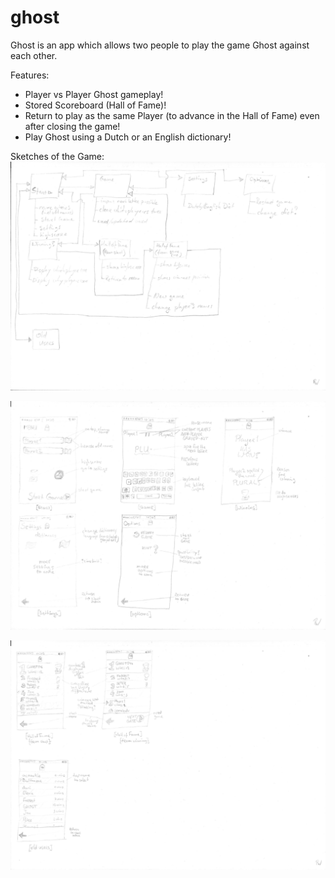 # ghost

Ghost is an app which allows two people to play the game Ghost against each other. 

Features:
- Player vs Player Ghost gameplay!
- Stored Scoreboard (Hall of Fame)!
- Return to play as the same Player (to advance in the Hall of Fame) even after closing the game!
- Play Ghost using a Dutch or an English dictionary!

Sketches of the Game:
![Connections between Views](connections_between_views.png "Connections between Views")

![Views part 1](views1.png "Views 1 out of 2")

![Views part 2](views2.png "Views 2 out of 2")
